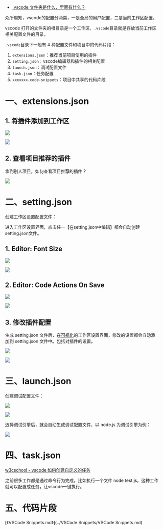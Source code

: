 * [.vscode 文件夹是什么，里面有什么？](https://blog.csdn.net/qq_43220213/article/details/129646049)



众所周知，vscode的配置分两类，一是全局的用户配置，二是当前工作区配置。

vscode 打开的文件夹的根目录是一个工作区，`.vscode`目录就是存放当前工作区相关配置文件的目录。



`.vscode`目录下一般有 4 种配置文件和项目中的代码片段：

1. `extensions.json`：推荐当前项目使用的插件
2. `setting.json`：vscode编辑器和插件的相关配置
3. `launch.json`：调试配置文件
4. `task.json`：任务配置
5. `xxxxxxx.code-snippets`：项目中共享的代码片段



# 一、extensions.json

## 1. 将插件添加到工作区

![](/AllFiles/AI_IDE/VSCode/VSCode工作区配置.vscode/images/001.png)

![](/AllFiles/AI_IDE/VSCode/VSCode工作区配置.vscode/images/002.png)



## 2. 查看项目推荐的插件

拿到别人项目，如何查看项目推荐的插件？

![](/AllFiles/AI_IDE/VSCode/VSCode工作区配置.vscode/images/003.png)



# 二、setting.json

创建工作区设置配置文件：

进入工作区设置界面，点击任一【在setting.json中编辑】都会自动创建setting.json文件。

## 1. Editor: Font Size

![](/AllFiles/AI_IDE/VSCode/VSCode工作区配置.vscode/images/004.png)

![](/AllFiles/AI_IDE/VSCode/VSCode工作区配置.vscode/images/005.png)



## 2. Editor: Code Actions On Save

![](/AllFiles/AI_IDE/VSCode/VSCode工作区配置.vscode/images/006.png)

![](/AllFiles/AI_IDE/VSCode/VSCode工作区配置.vscode/images/007.png)



## 3. 修改插件配置

生成 setting.json 文件后，在[可视化](https://so.csdn.net/so/search?q=可视化&spm=1001.2101.3001.7020)的工作区设置界面，修改的设置都会自动添加到 setting.json 文件中。包括对插件的设置。

![](/AllFiles/AI_IDE/VSCode/VSCode工作区配置.vscode/images/008.png)

![](/AllFiles/AI_IDE/VSCode/VSCode工作区配置.vscode/images/009.png)



# 三、launch.json

创建调试配置文件：

![](/AllFiles/AI_IDE/VSCode/VSCode工作区配置.vscode/images/010.png)

![](/AllFiles/AI_IDE/VSCode/VSCode工作区配置.vscode/images/011.png)

选择调试引擎后，就会自动生成调试配置文件，以 node.js 为调试引擎为例：

![](/AllFiles/AI_IDE/VSCode/VSCode工作区配置.vscode/images/012.png)



# 四、task.json

[w3cschool - vscode 如何创建自定义的任务](https://www.w3cschool.cn/vscode/vscode-create-custom-task.html)

之前很多工作都是通过命令行为完成，比如执行一个文件 node test.js。这种工作就可以配置成任务，让vscode一键执行。





# 五、代码片段

[《VSCode  Snippets.md》](../VSCode  Snippets/VSCode  Snippets.md)







